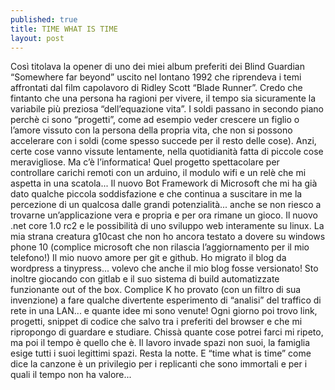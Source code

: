 ```yaml
---
published: true
title: TIME WHAT IS TIME
layout: post
---
```

Così titolava la opener di uno dei miei album preferiti dei Blind Guardian “Somewhere far beyond” uscito nel lontano 1992 che riprendeva i temi affrontati dal film capolavoro di Ridley Scott “Blade Runner”. 
Credo che fintanto che una persona ha ragioni per vivere, il tempo sia sicuramente la variabile più preziosa “dell’equazione vita”. I soldi passano in secondo piano perchè ci sono “progetti”, come ad esempio veder crescere un figlio o l’amore vissuto con la persona della propria vita, che non si possono accelerare con i soldi (come spesso succede per il resto delle cose). Anzi, certe cose vanno vissute lentamente, nella quotidianità fatta di piccole cose meravigliose. 
Ma c’è l’informatica! 
Quel progetto spettacolare per controllare carichi remoti con un arduino, il modulo wifi e un relè che mi aspetta in una scatola...
Il nuovo Bot Framework di Microsoft che mi ha già dato qualche piccola soddisfazione e che continua a suscitare in me la percezione di un qualcosa dalle grandi potenzialità... anche se non riesco a trovarne un’applicazione vera e propria e per ora rimane un gioco.
Il nuovo .net core 1.0 rc2 e le possibilità di uno sviluppo web interamente su linux. 
La mia strana creatura g10cast che non ho ancora testato a dovere su windows phone 10 (complice microsoft che non rilascia l’aggiornamento per il mio telefono!)
Il mio nuovo amore per git e github. Ho migrato il blog da wordpress a tinypress... volevo che anche il mio blog fosse versionato! Sto inoltre giocando con gitlab e il suo sistema di build automatizzate funzionante out of the box. 
Complice K ho provato (con un filtro di sua invenzione) a fare qualche divertente esperimento di “analisi” del traffico di rete in una LAN... e quante idee mi sono venute!
Ogni giorno poi trovo link, progetti, snippet di codice che salvo tra i preferiti del browser e che mi ripropongo di guardare e studiare. Chissà quante cose potrei farci mi ripeto, ma poi il tempo è quello che è. Il lavoro invade spazi non suoi, la famiglia esige tutti i suoi legittimi spazi. Resta la notte. 
E “time what is time” come dice la canzone è un privilegio per i replicanti che sono immortali e per i quali il tempo non ha valore...